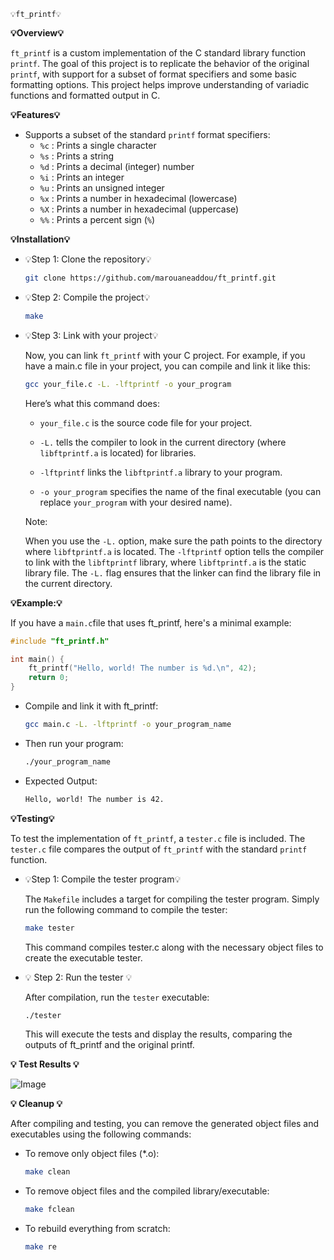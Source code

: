     💡ft_printf💡

**💡Overview💡**

`ft_printf` is a custom implementation of the C standard library function `printf`. The goal of this project is to replicate the behavior of the original `printf`, with support for a subset of format specifiers and some basic formatting options. This project helps improve understanding of variadic functions and formatted output in C.

**💡Features💡**
- Supports a subset of the standard `printf` format specifiers:
  - `%c` : Prints a single character
  - `%s` : Prints a string
  - `%d` : Prints a decimal (integer) number
  - `%i` : Prints an integer
  - `%u` : Prints an unsigned integer
  - `%x` : Prints a number in hexadecimal (lowercase)
  - `%X` : Prints a number in hexadecimal (uppercase)
  - `%%` : Prints a percent sign (`%`)

**💡Installation💡**

* 💡Step 1: Clone the repository💡

    ```bash
    git clone https://github.com/marouaneaddou/ft_printf.git
    ```

* 💡Step 2: Compile the project💡
    ```bash
    make
    ```
* 💡Step 3: Link with your project💡

    
    Now, you can link `ft_printf` with your C project. For example, if you have a main.c file in your project, you can compile and link it like this:

    ```bash 
    gcc your_file.c -L. -lftprintf -o your_program
    ```
    Here’s what this command does:

    * `your_file.c` is the source code file for your project.

    * `-L.` tells the compiler to look in the current directory (where `libftprintf.a` is located) for libraries.

    * `-lftprintf` links the `libftprintf.a` library to your program.

    * `-o your_program` specifies the name of the final executable (you can replace `your_program` with your desired name).

    Note:
    
    When you use the `-L.` option, make sure the path points to the directory where `libftprintf.a` is located. The `-lftprintf` option tells the compiler to link with the `libftprintf` library, where `libftprintf.a` is the static library file. The `-L.` flag ensures that the linker can find the library file in the current directory.


**💡Example:💡**

If you have a `main.c`file that uses ft_printf, here's a minimal example:
        
```C
#include "ft_printf.h"

int main() {
    ft_printf("Hello, world! The number is %d.\n", 42);
    return 0;
}
```
* Compile and link it with ft_printf:
    ```bash
    gcc main.c -L. -lftprintf -o your_program_name

* Then run your program:
    ```bash
    ./your_program_name
    ```
* Expected Output:
    ```bash 
    Hello, world! The number is 42.
    ```

**💡Testing💡**

To test the implementation of `ft_printf`, a `tester.c` file is included. The `tester.c` file compares the output of `ft_printf` with the standard `printf` function.

* 💡Step 1: Compile the tester program💡

    The `Makefile` includes a target for compiling the tester program. Simply run the following command to compile the tester:

    ```bash
    make tester
    ```
    This command compiles tester.c along with the necessary object files to create the executable tester.

* 💡 Step 2: Run the tester 💡

    After compilation, run the `tester` executable:
    ```bash
    ./tester
    ```
    This will execute the tests and display the results, comparing the outputs of ft_printf and the original printf.

**💡 Test Results 💡**

![Image](https://github.com/user-attachments/assets/4ab57569-ff46-4c95-ac97-7992d19f22ed)


**💡 Cleanup 💡**

After compiling and testing, you can remove the generated object files and executables using the following commands:

* To remove only object files (*.o):

    ```bash
    make clean
    ```
* To remove object files and the compiled library/executable:
    ```bash
    make fclean
    ```
* To rebuild everything from scratch:
    ```bash 
    make re
    ```

